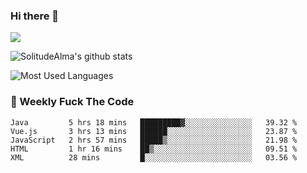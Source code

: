 ### Hi there 👋

<p>
  <a href="https://count.getloli.com/"><img src="https://count.getloli.com/get/@:solitudealma"></a>
</p>

![SolitudeAlma's github stats](https://github-readme-stats.vercel.app/api?username=solitudealma&show_icons=true&theme=radical)

![Most Used Languages](https://github-readme-stats.vercel.app/api/top-langs/?username=solitudealma&layout=compact&hide_border=true&theme=dark)
<!-- ![visitors](https://visitor-badge.glitch.me/badge?page_id=solitudealma.solitudealma.id) -->


### :dart: Weekly Fuck The Code

<!--START_SECTION:waka-->
```text
Java         5 hrs 18 mins   █████████▓░░░░░░░░░░░░░░░   39.32 % 
Vue.js       3 hrs 13 mins   ██████░░░░░░░░░░░░░░░░░░░   23.87 % 
JavaScript   2 hrs 57 mins   █████▒░░░░░░░░░░░░░░░░░░░   21.98 % 
HTML         1 hr 16 mins    ██▒░░░░░░░░░░░░░░░░░░░░░░   09.51 % 
XML          28 mins         █░░░░░░░░░░░░░░░░░░░░░░░░   03.56 % 
```
<!--END_SECTION:waka-->
